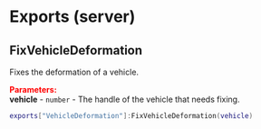 
# Exports (server)

## FixVehicleDeformation

Fixes the deformation of a vehicle.

<font style="color:red;">**Parameters:**</font><br>
**vehicle** - `number` - The handle of the vehicle that needs fixing.

```lua
exports["VehicleDeformation"]:FixVehicleDeformation(vehicle)
```
